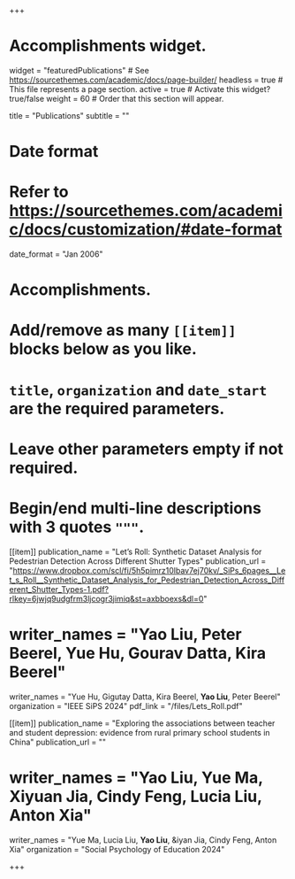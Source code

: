 +++
# Accomplishments widget.
widget = "featuredPublications"  # See https://sourcethemes.com/academic/docs/page-builder/
headless = true  # This file represents a page section.
active = true  # Activate this widget? true/false
weight = 60  # Order that this section will appear.

title = "Publications"
subtitle = ""

# Date format
#   Refer to https://sourcethemes.com/academic/docs/customization/#date-format
date_format = "Jan 2006"

# Accomplishments.
#   Add/remove as many `[[item]]` blocks below as you like.
#   `title`, `organization` and `date_start` are the required parameters.
#   Leave other parameters empty if not required.
#   Begin/end multi-line descriptions with 3 quotes `"""`.
 
[[item]]
  publication_name = "Let’s Roll: Synthetic Dataset Analysis for Pedestrian Detection Across Different Shutter Types"
  publication_url = "https://www.dropbox.com/scl/fi/5h5pimrz10lbav7ej70kv/_SiPs_6pages__Let_s_Roll__Synthetic_Dataset_Analysis_for_Pedestrian_Detection_Across_Different_Shutter_Types-1.pdf?rlkey=6jwjq9udgfrm3ljcogr3jimiq&st=axbboexs&dl=0"
#  writer_names = "Yao Liu, Peter Beerel, Yue Hu, Gourav Datta, Kira Beerel"
  writer_names = "Yue Hu, Gigutay Datta, Kira Beerel, **Yao Liu**, Peter Beerel"
  organization = "IEEE SiPS 2024"
  pdf_link = "/files/Lets_Roll.pdf"

[[item]]
  publication_name = "Exploring the associations between teacher and student depression: evidence from rural primary school students in China"
  publication_url = ""
#  writer_names = "Yao Liu, Yue Ma, Xiyuan Jia, Cindy Feng, Lucia Liu, Anton Xia"
  writer_names = "Yue Ma, Lucia Liu, **Yao Liu**, &iyan Jia, Cindy Feng, Anton Xia"
  organization = "Social Psychology of Education 2024"




+++
